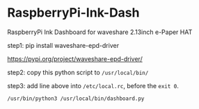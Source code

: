 # RaspberryPi-Ink-Dash
RaspberryPi Ink Dashboard for waveshare 2.13inch e-Paper HAT

step1: pip install waveshare-epd-driver

https://pypi.org/project/waveshare-epd-driver/

step2: copy this python script to `/usr/local/bin/`

step3: add line above into `/etc/local.rc`, before the `exit 0`.

```
/usr/bin/python3 /usr/local/bin/dashboard.py
```
